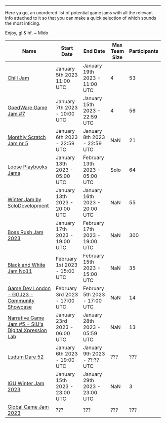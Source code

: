 ----
Here ya go, an unordered list of potential game jams with all the relevant info attached to it so that you can make a quick selection of which sounds the most inticing.

Enjoy, gl & hf. ~ Mido

| Name | Start Date | End Date | Max Team Size | Participants |
|-----|------------|--------- | ------------ | ------------ |
| [Chill Jam](https://itch.io/jam/chill-jam-mike) | January 5th 2023 11:00 UTC | January 19th 2023 - 11:00 UTC | 4 | 53 |
| [GoedWare Game Jam #7](https://itch.io/jam/goedware-game-jam-7)| January 7th 2023 - 10:00 UTC| January 15th 2023 - 22:59 UTC | 4 | 56 |
| [Monthly Scratch Jam nr 5](https://itch.io/jam/monthly-scratch-jam-5)| January 6th 2023 - 22:59 UTC | January 8th 2023 - 22:59 UTC | NaN | 21 |
| [Loose Playbooks Jams](https://itch.io/jam/loose-playbooks-jam/community)| January 13th 2023 - 05:00 UTC | February 13th 2023 - 05:00 UTC | Solo | 64 |
| [Winter Jam by SoloDevelopment](https://itch.io/jam/winter-jam-by-solodevelopment)| January 13th 2023 - 20:00 UTC | January 16th 2023 - 20:00 UTC | NaN | 55 |
| [Boss Rush Jam 2023](https://itch.io/jam/boss-rush-jam-2023)| January 17th 2023 - 19:00 UTC | February 17th 2023 - 19:00 UTC | NaN | 300 |
| [Black and White Jam No11](https://itch.io/jam/black-and-white-jam-11)| February 1st 2023 - 15:00 UTC | February 15th 2023 - 15:00 UTC | NaN | 35 |
| [Game Dev London - GGJ23 - Community Showcase](https://itch.io/jam/game-dev-london-ggj23-community-showcase)| February 3rd 2023 - 17:00 UTC | February 5th 2023 - 17:00 UTC | NaN | 14 |
| [Narrative Game Jam #5 - SIU's Digital Xpression Lab](https://itch.io/jam/narrative-game-jam-5)| January 23rd 2023 - 06:00 UTC | January 28th 2023 - 05:59 UTC | NaN | 13 |
| [Ludum Dare 52](https://ldjam.com/events/ludum-dare/52)| January 6th 2023 - 19:00 UTC | January 9th 2023 - ??:?? UTC | ??? | ??? |
| [IGU Winter Jam 2023](https://itch.io/jam/iguwinterjam2023) | January 15th 2023 - 23:00 UTC | January 29th 2023 - 23:00 UTC  | NaN | 3 |
| [Global Game Jam 2023](https://globalgamejam.org/)| ??? | ??? | ??? | ??? | 

